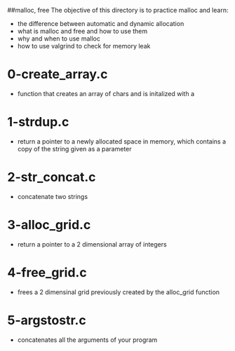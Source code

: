 ##malloc, free
The objective of this directory is to practice malloc and learn:
* the difference between automatic and dynamic allocation
* what is malloc and free and how to use them
* why and when to use malloc
* how to use valgrind to check for memory leak
# 0-create_array.c
* function that creates an array of chars and is initalized with a
# 1-strdup.c
* return a pointer to a newly allocated space in memory, which contains a copy of the string given as a parameter
# 2-str_concat.c
* concatenate two strings
# 3-alloc_grid.c
* return a pointer to a 2 dimensional array of integers
# 4-free_grid.c
* frees a 2 dimensinal grid previously created by the alloc_grid function
# 5-argstostr.c
* concatenates all the arguments of your program 